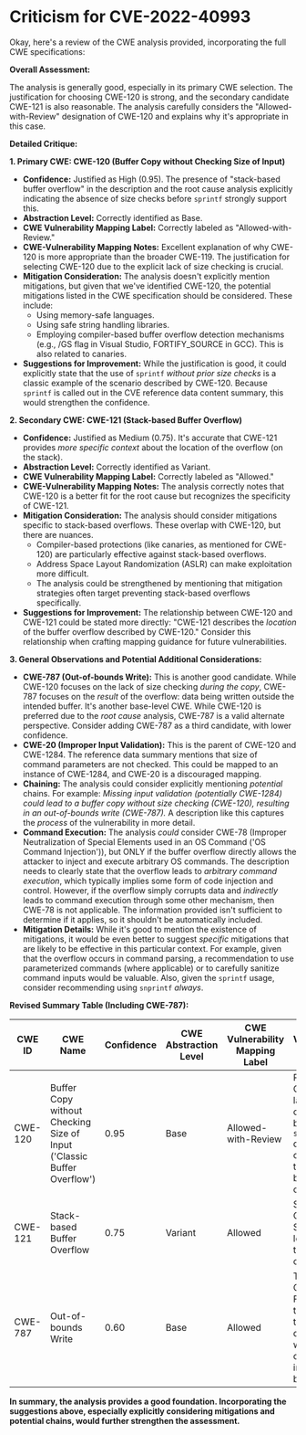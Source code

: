# Criticism for CVE-2022-40993

Okay, here's a review of the CWE analysis provided, incorporating the full CWE specifications:

**Overall Assessment:**

The analysis is generally good, especially in its primary CWE selection. The justification for choosing CWE-120 is strong, and the secondary candidate CWE-121 is also reasonable. The analysis carefully considers the "Allowed-with-Review" designation of CWE-120 and explains why it's appropriate in this case.

**Detailed Critique:**

**1. Primary CWE: CWE-120 (Buffer Copy without Checking Size of Input)**

*   **Confidence:** Justified as High (0.95).  The presence of "stack-based buffer overflow" in the description and the root cause analysis explicitly indicating the absence of size checks before `sprintf` strongly support this.
*   **Abstraction Level:** Correctly identified as Base.
*   **CWE Vulnerability Mapping Label:** Correctly labeled as "Allowed-with-Review."
*   **CWE-Vulnerability Mapping Notes:** Excellent explanation of why CWE-120 is more appropriate than the broader CWE-119.  The justification for selecting CWE-120 due to the explicit lack of size checking is crucial.
*   **Mitigation Consideration:** The analysis doesn't explicitly mention mitigations, but given that we've identified CWE-120, the potential mitigations listed in the CWE specification should be considered. These include:
    *   Using memory-safe languages.
    *   Using safe string handling libraries.
    *   Employing compiler-based buffer overflow detection mechanisms (e.g., /GS flag in Visual Studio, FORTIFY_SOURCE in GCC).  This is also related to canaries.
*   **Suggestions for Improvement:** While the justification is good, it could explicitly state that the use of `sprintf` *without prior size checks* is a classic example of the scenario described by CWE-120. Because `sprintf` is called out in the CVE reference data content summary, this would strengthen the confidence.

**2. Secondary CWE: CWE-121 (Stack-based Buffer Overflow)**

*   **Confidence:** Justified as Medium (0.75). It's accurate that CWE-121 provides *more specific context* about the location of the overflow (on the stack).
*   **Abstraction Level:** Correctly identified as Variant.
*   **CWE Vulnerability Mapping Label:** Correctly labeled as "Allowed."
*   **CWE-Vulnerability Mapping Notes:** The analysis correctly notes that CWE-120 is a better fit for the root cause but recognizes the specificity of CWE-121.
*   **Mitigation Consideration:** The analysis should consider mitigations specific to stack-based overflows. These overlap with CWE-120, but there are nuances.
    *   Compiler-based protections (like canaries, as mentioned for CWE-120) are particularly effective against stack-based overflows.
    *   Address Space Layout Randomization (ASLR) can make exploitation more difficult.
    *   The analysis could be strengthened by mentioning that mitigation strategies often target preventing stack-based overflows specifically.
*   **Suggestions for Improvement:** The relationship between CWE-120 and CWE-121 could be stated more directly: "CWE-121 describes the *location* of the buffer overflow described by CWE-120."  Consider this relationship when crafting mapping guidance for future vulnerabilities.

**3. General Observations and Potential Additional Considerations:**

*   **CWE-787 (Out-of-bounds Write):** This is another good candidate. While CWE-120 focuses on the lack of size checking *during the copy*, CWE-787 focuses on the *result* of the overflow: data being written outside the intended buffer.  It's another base-level CWE. While CWE-120 is preferred due to the *root cause* analysis, CWE-787 is a valid alternate perspective.  Consider adding CWE-787 as a third candidate, with lower confidence.
*   **CWE-20 (Improper Input Validation):** This is the parent of CWE-120 and CWE-1284. The reference data summary mentions that size of command parameters are not checked. This could be mapped to an instance of CWE-1284, and CWE-20 is a discouraged mapping.
*   **Chaining:**  The analysis could consider explicitly mentioning *potential* chains. For example: *Missing input validation (potentially CWE-1284) could lead to a buffer copy without size checking (CWE-120), resulting in an out-of-bounds write (CWE-787).* A description like this captures the *process* of the vulnerability in more detail.
*   **Command Execution:** The analysis *could* consider CWE-78 (Improper Neutralization of Special Elements used in an OS Command ('OS Command Injection')), but ONLY if the buffer overflow directly allows the attacker to inject and execute arbitrary OS commands.  The description needs to clearly state that the overflow leads to *arbitrary command execution*, which typically implies some form of code injection and control. However, if the overflow simply corrupts data and *indirectly* leads to command execution through some other mechanism, then CWE-78 is not applicable.  The information provided isn't sufficient to determine if it applies, so it shouldn't be automatically included.
*   **Mitigation Details:** While it's good to mention the existence of mitigations, it would be even better to suggest *specific* mitigations that are likely to be effective in this particular context.  For example, given that the overflow occurs in command parsing, a recommendation to use parameterized commands (where applicable) or to carefully sanitize command inputs would be valuable.  Also, given the `sprintf` usage, consider recommending using `snprintf` *always*.

**Revised Summary Table (Including CWE-787):**

| CWE ID | CWE Name | Confidence | CWE Abstraction Level | CWE Vulnerability Mapping Label | CWE-Vulnerability Mapping Notes |
|---|---|---|---|---|---|
| CWE-120 | Buffer Copy without Checking Size of Input ('Classic Buffer Overflow') | 0.95 | Base | Allowed-with-Review | Primary CWE: Explicit lack of size checking before `sprintf` during buffer copy leads to stack-based overflow. |
| CWE-121 | Stack-based Buffer Overflow | 0.75 | Variant | Allowed | Secondary Candidate: Specifies the location of the overflow on the stack. |
| CWE-787 | Out-of-bounds Write | 0.60 | Base | Allowed | Third Candidate: Focuses on the result of the overflow, data being written outside the intended buffer. |

**In summary, the analysis provides a good foundation. Incorporating the suggestions above, especially explicitly considering mitigations and potential chains, would further strengthen the assessment.**